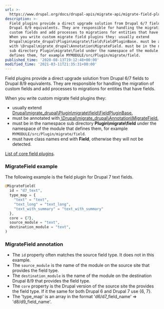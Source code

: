 ```yaml
---
url: >-
  https://www.drupal.org/docs/drupal-apis/migrate-api/migrate-field-plugins/overview-of-migrate-field-plugins
description: >-
  Field plugins provide a direct upgrade solution from Drupal 6/7 fields to
  Drupal 8/9 equivalents. They are responsible for handling the migration of
  custom fields and add processes to migrations for entities that have fields.
  When you write custom migrate field plugins they: usually extend
  Drupal\migrate_drupal\Plugin\migrate\field\FieldPluginBase. must be annotated
  with \Drupal\migrate_drupal\Annotation\MigrateField. must be in the namespace
  sub directory Plugin\migrate\field under the namespace of the module that
  defines them, for example MYMODULE/src/Plugin/migrate/field.
published_time: '2020-08-13T19:12:48+00:00'
modified_time: '2021-03-11T21:35:31+00:00'
---
```

Field plugins provide a direct upgrade solution from Drupal 6/7 fields to Drupal 8/9 equivalents. They are responsible for handling the migration of custom fields and add processes to migrations for entities that have fields.

When you write custom migrate field plugins they:

* usually extend [Drupal\\migrate\_drupal\\Plugin\\migrate\\field\\FieldPluginBase.](https://api.drupal.org/api/drupal/core%21modules%21migrate%5Fdrupal%21src%21Plugin%21migrate%21field%21FieldPluginBase.php/class/FieldPluginBase/8.9.x)
* must be annotated with[ \\Drupal\\migrate\_drupal\\Annotation\\MigrateField.](http://api.drupal.org/api/drupal/core%21modules%21migrate%5Fdrupal%21src%21Annotation%21MigrateField.php/class/MigrateField/8.9.x)
* must be in the namespace sub directory **Plugin\\migrate\\field** under the namespace of the module that defines them, for example `MYMODULE/src/Plugin/migrate/field`.
* must have class names end with **Field**, otherwise they will not be detected.

[List of core field plugins](https://api.drupal.org/api/drupal/core%21modules%21migrate%5Fdrupal%21src%21Plugin%21migrate%21field%21FieldPluginBase.php/class/uses/FieldPluginBase/8.9.x).

### MigrateField example

The following example is the field plugin for Drupal 7 text fields.

```php
@MigrateField(
  id = "d7_text",
  type_map = {
    "text" = "text",
    "text_long" = "text_long",
    "text_with_summary" = "text_with_summary"
  },
  core = {7},
  source_module = "text",
  destination_module = "text",
)
```

### MigrateField annotation

* The `id` property often matches the source field type. It does not in this example.
* The `source_module` is the name of the module on the source site that provides the field type.
* The `destination_module` is the name of the module on the destination Drupal 8/9 that provides the field type.
* The `core` property is the Drupal version of the source site the provides the field type. If it the same for both Drupal 6 and Drupal 7 use {6, 7}.
* The 'type\_map' is an array in the format 'd6/d7\_field\_name' => 'd8/d9\_field\_name'.